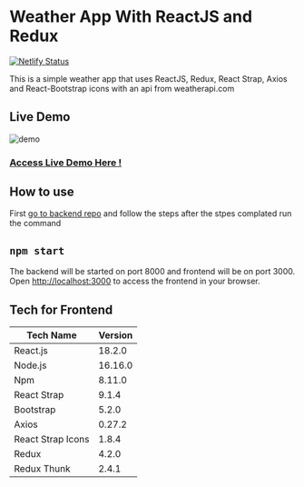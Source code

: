 # Weather App With ReactJS and Redux

[![Netlify Status](https://api.netlify.com/api/v1/badges/f4954ad7-8ef8-4916-a18e-535c14ba07f5/deploy-status)](https://app.netlify.com/sites/weather-app-by-ridvan/deploys)



This is a simple weather app that uses ReactJS, Redux, React Strap, Axios and React-Bootstrap icons with an api from weatherapi.com

## Live Demo

![demo](https://user-images.githubusercontent.com/62355565/187891976-27bb89b7-8fce-44cc-a66f-c2376b71ea39.gif)

### [Access Live Demo Here !](https://weather-app-by-ridvan.netlify.app/)

## How to use

First [go to backend repo](https://github.com/RidvanErenEldem/weather-backend/) and follow the steps after the stpes complated run the command

## `npm start`

The backend will be started on port 8000 and frontend will be on port 3000.\
Open [http://localhost:3000](http://localhost:3000) to access the frontend in your browser.

## Tech for Frontend

| Tech Name | Version|
| ------ | ------ |
|React.js | 18.2.0 |
|Node.js | 16.16.0|
|Npm| 8.11.0 |
|React Strap| 9.1.4|
|Bootstrap| 5.2.0|
|Axios|0.27.2|
|React Strap Icons|1.8.4|
|Redux|4.2.0|
|Redux Thunk| 2.4.1|
